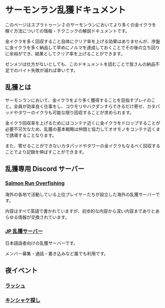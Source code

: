 # サーモンラン乱獲ドキュメント

このページはスプラトゥーン 2 のサーモンランにおいてより多くの金イクラを稼ぐ方法についての情報・テクニックの解説ドキュメントです。

金イクラを多く回収すること自体にクリア率を上げる効果はありませんが、序盤に金イクラを多く納品して早めにノルマを達成しておくことでその後の立ち回りに余裕ができ、結果としてクリア率を上げることができます。

ゼンメツは仕方がないとしても、このドキュメントを読むことで皆さんの納品不足でのバイト失敗が減れば幸いです。

## 乱獲とは

サーモンランにおいて、金イクラをより多く獲得することを目指すプレイのこと。全員が効率良く仕事をし、コウモリやバクダンすらできるだけ寄せ、カタパッドやタワーのイクラも可能な限り回収することが求められます。

金イクラ回収率を上げるためにはコンテナ近くに金イクラをドロップすることが必要不可欠なため、乱獲の基本戦略は仲間と協力してオオモノをコンテナ近くまで誘導することなります。

また、寄せることができないカタパッドやタワーの金イクラもなるべく回収することでより記録を伸ばすことができます。

## 乱獲専用 Discord サーバー

### [Salmon Run Overfishing](https://discord.com/invite/pXHRffE)

海外の各地で活動している上位プレイヤーたちが設立した海外の乱獲サーバーです。

内容はすべて英語で書かれていますが、初歩的な内容から深い内容までありとあらゆる情報が交換されています。

### [JP 乱獲サーバー](https://discord.com/invite/EUrAF7u)

日本語話者向けの乱獲サーバーです。

メンバー募集・通話・書き込みなど誰でも利用です。

## 夜イベント

### [ラッシュ](event/rush)

### [キンシャケ探し](event/goldieseeking)
